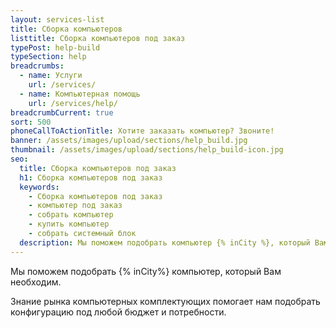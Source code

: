 ```yaml
---
layout: services-list
title: Сборка компьютеров
listtitle: Сборка компьютеров под заказ
typePost: help-build
typeSection: help
breadcrumbs:
  - name: Услуги
    url: /services/
  - name: Компьютерная помощь
    url: /services/help/
breadcrumbCurrent: true
sort: 500
phoneCallToActionTitle: Хотите заказать компьютер? Звоните!
banner: /assets/images/upload/sections/help_build.jpg
thumbnail: /assets/images/upload/sections/help_build-icon.jpg
seo:
  title: Сборка компьютеров под заказ
  h1: Сборка компьютеров под заказ
  keywords: 
    - Сборка компьютеров под заказ
    - компьютер под заказ
    - собрать компьютер
    - купить компьютер
    - собрать системный блок
  description: Мы поможем подобрать компьютер {% inCity %}, который Вам необходим. Знание рынка компьютерных комплектующих помогает нам подобрать конфигурацию под любой бюджет и потребности.
---
```

Мы поможем подобрать {% inCity%} компьютер, который Вам необходим.

Знание рынка компьютерных комплектующих помогает нам подобрать конфигурацию под любой бюджет и потребности.
